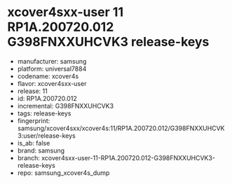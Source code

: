 # xcover4sxx-user 11 RP1A.200720.012 G398FNXXUHCVK3 release-keys
- manufacturer: samsung
- platform: universal7884
- codename: xcover4s
- flavor: xcover4sxx-user
- release: 11
- id: RP1A.200720.012
- incremental: G398FNXXUHCVK3
- tags: release-keys
- fingerprint: samsung/xcover4sxx/xcover4s:11/RP1A.200720.012/G398FNXXUHCVK3:user/release-keys
- is_ab: false
- brand: samsung
- branch: xcover4sxx-user-11-RP1A.200720.012-G398FNXXUHCVK3-release-keys
- repo: samsung_xcover4s_dump
